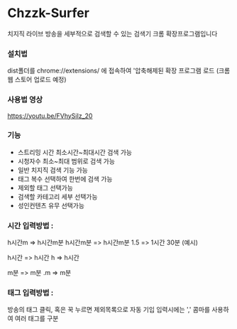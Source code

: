 # Chzzk-Surfer
치지직 라이브 방송을 세부적으로 검색할 수 있는 검색기 크롬 확장프로그램입니다



### 설치법
dist폴더를 chrome://extensions/ 에 접속하여 '압축해제된 확장 프로그램 로드
(크롬 웹 스토어 업로드 예정)



### 사용법 영상
https://youtu.be/FVhySiIz_20



### 기능
- 스트리밍 시간 최소시간~최대시간 검색 가능
- 시청자수 최소~최대 범위로 검색 가능
- 일반 치지직 검색 기능 가능
- 태그 복수 선택하여 한번에 검색 가능
- 제외할 태그 선택가능
- 검색할 카테고리 세부 선택가능
- 성인컨텐츠 유무 선택가능


### 시간 입력방법 : 
h시간m => h시간m분
h시간m분 => h시간m분
1.5 => 1시간 30분 (예시)

h시간 => h시간
h => h시간

m분 => m분
.m => m분



### 태그 입력방법 : 
방송의 태그 클릭, 혹은 꾹 누르면 제외목록으로 자동 기입
입력시에는 ',' 콤마를 사용하여 여러 태그를 구분
